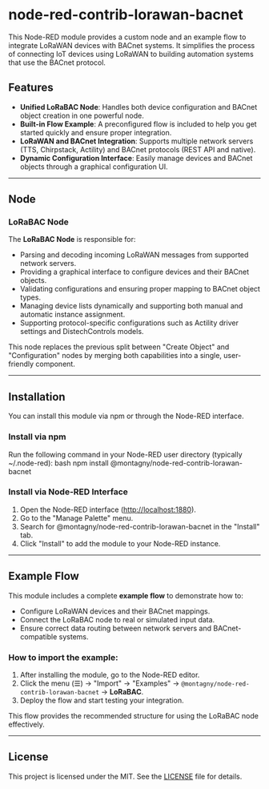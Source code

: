 # node-red-contrib-lorawan-bacnet

This Node-RED module provides a custom node and an example flow to integrate LoRaWAN devices with BACnet systems. It simplifies the process of connecting IoT devices using LoRaWAN to building automation systems that use the BACnet protocol.

## Features

- **Unified LoRaBAC Node**: Handles both device configuration and BACnet object creation in one powerful node.
- **Built-in Flow Example**: A preconfigured flow is included to help you get started quickly and ensure proper integration.
- **LoRaWAN and BACnet Integration**: Supports multiple network servers (TTS, Chirpstack, Actility) and BACnet protocols (REST API and native).
- **Dynamic Configuration Interface**: Easily manage devices and BACnet objects through a graphical configuration UI.

---

## Node

### LoRaBAC Node

The **LoRaBAC Node** is responsible for:
- Parsing and decoding incoming LoRaWAN messages from supported network servers.
- Providing a graphical interface to configure devices and their BACnet objects.
- Validating configurations and ensuring proper mapping to BACnet object types.
- Managing device lists dynamically and supporting both manual and automatic instance assignment.
- Supporting protocol-specific configurations such as Actility driver settings and DistechControls models.

This node replaces the previous split between "Create Object" and "Configuration" nodes by merging both capabilities into a single, user-friendly component.

---

## Installation

You can install this module via npm or through the Node-RED interface.

### Install via npm
Run the following command in your Node-RED user directory (typically ~/.node-red):
bash
npm install @montagny/node-red-contrib-lorawan-bacnet


### Install via Node-RED Interface
1. Open the Node-RED interface ([http://localhost:1880](http://localhost:1880)).
2. Go to the "Manage Palette" menu.
3. Search for @montagny/node-red-contrib-lorawan-bacnet in the "Install" tab.
4. Click "Install" to add the module to your Node-RED instance.

---

## Example Flow

This module includes a complete **example flow** to demonstrate how to:
- Configure LoRaWAN devices and their BACnet mappings.
- Connect the LoRaBAC node to real or simulated input data.
- Ensure correct data routing between network servers and BACnet-compatible systems.

### How to import the example:

1. After installing the module, go to the Node-RED editor.
2. Click the menu (☰) → "Import" → "Examples" → `@montagny/node-red-contrib-lorawan-bacnet` → **LoRaBAC**.
3. Deploy the flow and start testing your integration.

This flow provides the recommended structure for using the LoRaBAC node effectively.

---

## License

This project is licensed under the MIT. See the [LICENSE](./LICENSE) file for details.